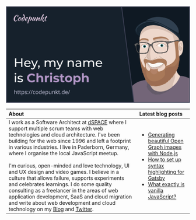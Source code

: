 <a href="https://codepunkt.de/"><img src="hey.svg" alt="Hey, my name is Christoph!" /></a>

| About | Latest blog posts |
| :- | :- |
| I work as a Software Architect at [dSPACE](https://www.dspace.com/en/pub/home.cfm) where I support multiple scrum teams with web technologies and cloud architecture. I've been building for the web since 1996 and left a footprint in various industries. I live in Paderborn, Germany, where I organise the local JavaScript meetup.<br /><br />I'm curious, open-minded and love technology, UI and UX design and video games. I believe in a culture that allows failure, supports experiments and celebrates learnings. I do some quality consulting as a freelancer in the areas of web application development, SaaS and cloud migration and write about web development and cloud technology on my [Blog](https://codepunkt.de/writing) and [Twitter](https://twitter.com/code_punkt). | <ul><li><a href="https://codepunkt.de/writing/generating-beautiful-open-graph-images-with-nodejs/">Generating beautiful Open Graph images with Node.js</a></li><li><a href="https://codepunkt.de/writing/how-to-set-up-syntax-highlighting-for-gatsby/">How to set up syntax highlighting for Gatsby</a></li><li><a href="https://codepunkt.de/writing/what-exactly-is-vanilla-js/">What exactly is vanilla JavaScript?</a></li></ul> |
